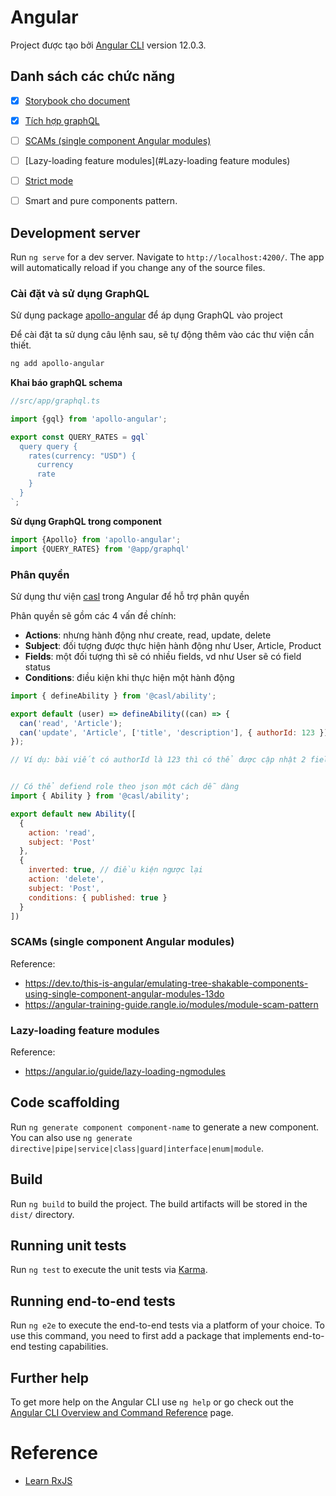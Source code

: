 # Angular

Project được tạo bởi [Angular CLI](https://github.com/angular/angular-cli) version 12.0.3.

## Danh sách các chức năng
- [x] [Storybook cho document](https://storybook.js.org/docs/angular/get-started/introduction)
- [x] [Tích hợp graphQL](https://apollo-angular.com/docs/)
- [ ] [SCAMs (single component Angular modules)](https://dev.to/this-is-angular/emulating-tree-shakable-components-using-single-component-angular-modules-13do)
- [ ] [Lazy-loading feature modules](#Lazy-loading feature modules)
- [ ] [Strict mode](https://angular.io/guide/strict-mode)
- [ ] Smart and pure components pattern.


## Development server

Run `ng serve` for a dev server. Navigate to `http://localhost:4200/`. The app will automatically reload if you change any of the source files.

### Cài đặt và sử dụng GraphQL
Sử dụng package [apollo-angular](https://apollo-angular.com/docs/data/queries) để áp dụng GraphQL vào project

Để cài đặt ta sử dụng câu lệnh sau, sẽ tự động thêm vào các thư viện cần thiết.
```bash
ng add apollo-angular
```

**Khai báo graphQL schema**
```ts
//src/app/graphql.ts

import {gql} from 'apollo-angular';

export const QUERY_RATES = gql`
  query query {
    rates(currency: "USD") {
      currency
      rate
    }
  }
`;
```

**Sử dụng GraphQL trong component**
```ts
import {Apollo} from 'apollo-angular';
import {QUERY_RATES} from '@app/graphql'

```

### Phân quyền 
Sử dụng thư viện [casl](https://casl.js.org/v5/en/package/casl-angular) trong Angular để hỗ trợ phân quyền

Phân quyền sẽ gồm các 4 vấn đề chính:
- **Actions**: nhưng hành động như create, read, update, delete
- **Subject**: đối tượng được thực hiện hành động như User, Article, Product
- **Fields**: một đối tượng thì sẽ có nhiều fields, vd như User sẽ có field status
- **Conditions**: điều kiện khi thực hiện một hành động

```javascript
import { defineAbility } from '@casl/ability';

export default (user) => defineAbility((can) => {
  can('read', 'Article');
  can('update', 'Article', ['title', 'description'], { authorId: 123 })
});

// Ví dụ: bài viết có authorId là 123 thì có thể được cập nhật 2 fields là title và description


// Có thể defiend role theo json một cách dễ dàng
import { Ability } from '@casl/ability';

export default new Ability([
  {
    action: 'read',
    subject: 'Post'
  },
  {
    inverted: true, // điều kiện ngược lại
    action: 'delete',
    subject: 'Post',
    conditions: { published: true }
  }
])

```

### SCAMs (single component Angular modules)
Reference:
- https://dev.to/this-is-angular/emulating-tree-shakable-components-using-single-component-angular-modules-13do
- https://angular-training-guide.rangle.io/modules/module-scam-pattern

### Lazy-loading feature modules
Reference:
- https://angular.io/guide/lazy-loading-ngmodules

## Code scaffolding

Run `ng generate component component-name` to generate a new component. You can also use `ng generate directive|pipe|service|class|guard|interface|enum|module`.

## Build

Run `ng build` to build the project. The build artifacts will be stored in the `dist/` directory.

## Running unit tests

Run `ng test` to execute the unit tests via [Karma](https://karma-runner.github.io).

## Running end-to-end tests

Run `ng e2e` to execute the end-to-end tests via a platform of your choice. To use this command, you need to first add a package that implements end-to-end testing capabilities.

## Further help

To get more help on the Angular CLI use `ng help` or go check out the [Angular CLI Overview and Command Reference](https://angular.io/cli) page.

# Reference
- [Learn RxJS](https://www.learnrxjs.io/learn-rxjs/operators)
